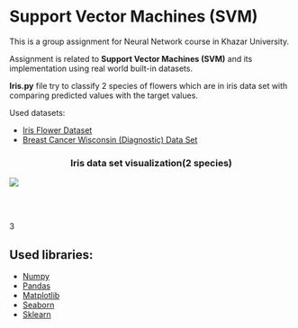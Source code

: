 
# Support Vector Machines (SVM) 

This is a group assignment for Neural Network course in Khazar University.

Assignment is related to **Support Vector Machines (SVM)** and its implementation using real world built-in datasets.

**Iris.py** file  try to classify 2 species of flowers  which are in iris data set with comparing predicted values with the target values.


  
Used datasets:
  * [Iris Flower Dataset](https://www.kaggle.com/arshid/iris-flower-dataset)
  * [Breast Cancer Wisconsin (Diagnostic) Data Set](https://www.kaggle.com/uciml/breast-cancer-wisconsin-data)

<p align='center'>
  <h3 align="center">Iris data set visualization(2 species)</h3>
  <img align="center" src="https://raw.githubusercontent.com/anarsultani97/Support-Vector-Machine-Neural-Networks/master/src/images/myplot.png">
</p>
<br><br>

3

<h2>Used libraries:</h2>
<ul>
    <li><a href="https://docs.scipy.org/doc/">Numpy</a></li>
    <li><a href="https://pandas.pydata.org/pandas-docs/stable/">Pandas</a></li>
    <li><a href="https://matplotlib.org/contents.html">Matplotlib</a></li>
    <li><a href="https://seaborn.pydata.org/">Seaborn</a></li>
    <li><a href="http://scikit-learn.org/stable/documentation.html">Sklearn</a></li>
</ul>


